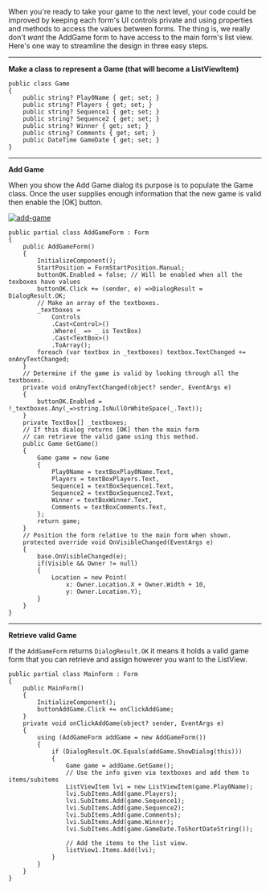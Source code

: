 When you're ready to take your game to the next level, your code could be improved by keeping each form's UI controls private and using properties and methods to access the values between forms. The thing is, we really don't _want_ the AddGame form to have access to the main form's list view. Here's one way to streamline the design in three easy steps.

***
**Make a class to represent a Game (that will become a ListViewItem)**

    public class Game
    {
        public string? Play0Name { get; set; }
        public string? Players { get; set; }
        public string? Sequence1 { get; set; }
        public string? Sequence2 { get; set; }
        public string? Winner { get; set; }
        public string? Comments { get; set; }
        public DateTime GameDate { get; set; }
    }

***
**Add Game**

When you show the Add Game dialog its purpose is to populate the Game class. Once the user supplies enough information that the new game is valid then enable the [OK] button.

[![add-game][1]][1]

    public partial class AddGameForm : Form
    {
        public AddGameForm()
        {
            InitializeComponent();
            StartPosition = FormStartPosition.Manual;
            buttonOK.Enabled = false; // Will be enabled when all the texboxes have values
            buttonOK.Click += (sender, e) =>DialogResult = DialogResult.OK;
            // Make an array of the textboxes.
            _textboxes = 
                Controls
                .Cast<Control>()
                .Where(_ => _ is TextBox)
                .Cast<TextBox>()
                .ToArray();
            foreach (var textbox in _textboxes) textbox.TextChanged += onAnyTextChanged;
        }
        // Determine if the game is valid by looking through all the textboxes.
        private void onAnyTextChanged(object? sender, EventArgs e)
        {
            buttonOK.Enabled = !_textboxes.Any(_=>string.IsNullOrWhiteSpace(_.Text));
        }
        private TextBox[] _textboxes;
        // If this dialog returns [OK] then the main form 
        // can retrieve the valid game using this method.
        public Game GetGame()
        {
            Game game = new Game
            {
                Play0Name = textBoxPlay0Name.Text,
                Players = textBoxPlayers.Text,
                Sequence1 = textBoxSequence1.Text,
                Sequence2 = textBoxSequence2.Text, 
                Winner = textBoxWinner.Text, 
                Comments = textBoxComments.Text, 
            };
            return game;
        }
        // Position the form relative to the main form when shown.
        protected override void OnVisibleChanged(EventArgs e)
        {
            base.OnVisibleChanged(e);
            if(Visible && Owner != null) 
            {
                Location = new Point(
                    x: Owner.Location.X + Owner.Width + 10,
                    y: Owner.Location.Y);
            }
        }
    }
***
**Retrieve valid Game**

If the `AddGameForm` returns `DialogResult.OK` it means it holds a valid game form that you can retrieve and assign however you want to the ListView.

    public partial class MainForm : Form
    {
        public MainForm()
        {
            InitializeComponent();
            buttonAddGame.Click += onClickAddGame;
        }        
        private void onClickAddGame(object? sender, EventArgs e)
        {
            using (AddGameForm addGame = new AddGameForm())
            {
                if (DialogResult.OK.Equals(addGame.ShowDialog(this)))
                {
                    Game game = addGame.GetGame();
                    // Use the info given via textboxes and add them to items/subitems
                    ListViewItem lvi = new ListViewItem(game.Play0Name);
                    lvi.SubItems.Add(game.Players);
                    lvi.SubItems.Add(game.Sequence1);
                    lvi.SubItems.Add(game.Sequence2);
                    lvi.SubItems.Add(game.Comments);
                    lvi.SubItems.Add(game.Winner);
                    lvi.SubItems.Add(game.GameDate.ToShortDateString());

                    // Add the items to the list view.
                    listView1.Items.Add(lvi);
                }
            }
        }
    }

  [1]: https://i.stack.imgur.com/fCPf4.png
